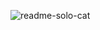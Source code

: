 ![readme-solo-cat](https://user-images.githubusercontent.com/83701344/227760099-30534bc2-790a-4582-994d-8a7fbe326c83.svg)
